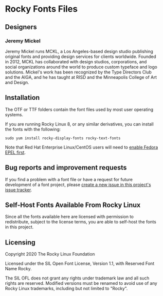 # Rocky Fonts Files

## Designers

### Jeremy Mickel

Jeremy Mickel runs MCKL, a Los Angeles-based design studio publishing original fonts and providing design services for clients worldwide. Founded in 2012, MCKL has collaborated with design studios, corporations, and social organizations around the world to produce custom typeface and logo solutions. Mickel's work has been recognized by the Type Directors Club and the AIGA, and he has taught at RISD and the Minneapolis College of Art and Design.

## Installation

The OTF or TTF folders contain the font files used by most user operating systems.

If you are running Rocky Linux 8, or any similar derivatives, you can install the fonts with the following:
```
sudo yum install rocky-display-fonts rocky-text-fonts
```
Note that Red Hat Enterprise Linux/CentOS users will need to [enable Fedora EPEL first](https://fedoraproject.org/wiki/EPEL).

## Bug reports and improvement requests

If you find a problem with a font file or have a request for future development of a font project, please [create a new issue in this project's issue tracker](https://github.com/rocky-linux/rocky-font/issues).

## Self-Host Fonts Available From Rocky Linux

Since all the fonts available here are licensed with permission to redistribute, subject to the license terms, you are able to self-host the fonts in this project.

## Licensing

Copyright 2020 The Rocky Linux Foundation

Licensed under the SIL Open Font License, Version 1.1, with Reserved Font Name Rocky.

The SIL OFL does not grant any rights under trademark law and all such rights are reserved. Modified versions must be renamed to avoid use of any Rocky Linux trademarks, including but not limited to "Rocky".
